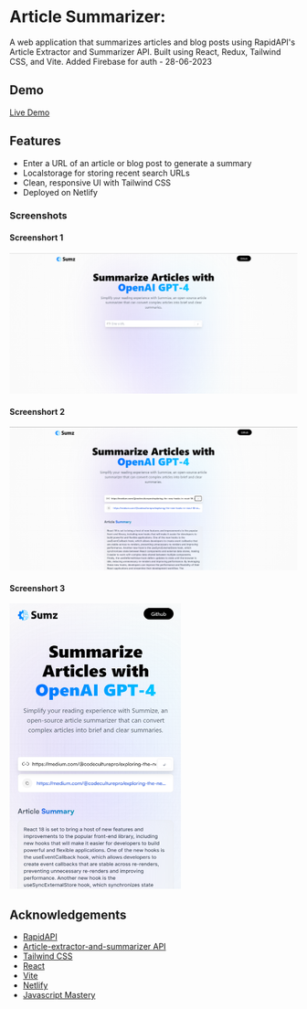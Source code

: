 # Article Summarizer:

A web application that summarizes articles and blog posts using RapidAPI's Article Extractor and Summarizer API. Built using React, Redux, Tailwind CSS, and Vite.
Added Firebase for auth - 28-06-2023

## Demo

[Live Demo](https://guileless-empanada-b891c2.netlify.app/)

## Features

- Enter a URL of an article or blog post to generate a summary
- Localstorage for storing recent search URLs
- Clean, responsive UI with Tailwind CSS
- Deployed on Netlify

### Screenshots

#### Screenshort 1
<img src="/images/Screenshot1.png" alt="Screenshot" width="800"/>

#### Screenshort 2
<img src="/images/Screenshot2.png" alt="Screenshot" width="800"/>

#### Screenshort 3
<img src="/images/Screenshot3.png" alt="Screenshot" width="300" height="500"/>

## Acknowledgements

- [RapidAPI](https://rapidapi.com/hub/)
- [Article-extractor-and-summarizer API](https://rapidapi.com/restyler/api/article-extractor-and-summarizer)
- [Tailwind CSS](https://tailwindcss.com/)
- [React](https://react.dev/)
- [Vite](https://vitejs.dev/)
- [Netlify](https://www.netlify.com/)
- [Javascript Mastery](https://www.jsmastery.pro/)
